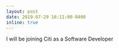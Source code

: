 ```yaml
---
layout: post
date: 2019-07-29 16:11:00-0400
inline: true
---
```


I will be joining Citi as a Software Developer

